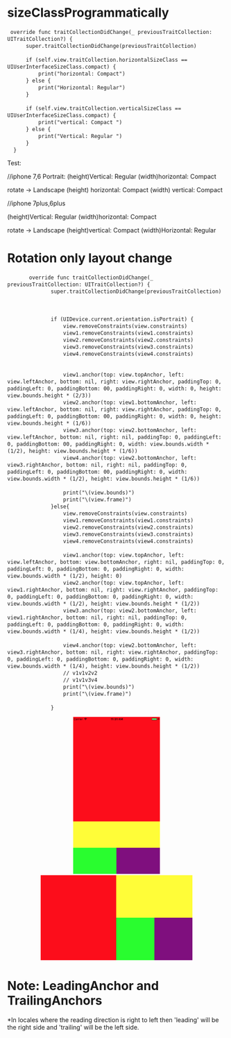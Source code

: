 # sizeClassProgrammatically


     override func traitCollectionDidChange(_ previousTraitCollection: UITraitCollection?) {
          super.traitCollectionDidChange(previousTraitCollection)

          if (self.view.traitCollection.horizontalSizeClass == UIUserInterfaceSizeClass.compact) {
              print("horizontal: Compact")
          } else {
              print("Horizontal: Regular")
          }

          if (self.view.traitCollection.verticalSizeClass == UIUserInterfaceSizeClass.compact) {
              print("vertical: Compact ")
          } else {
              print("Vertical: Regular ")
          }
      }
      
Test:      

//iphone 7,6
Portrait:
(height)Vertical: Regular 
(width)horizontal: Compact 


rotate -> Landscape
(height) horizontal: Compact
(width)  vertical: Compact

//iphone 7plus,6plus

(height)Vertical: Regular 
(width)horizontal: Compact 

rotate -> Landscape
(height)vertical: Compact 
(width)Horizontal: Regular



# Rotation only layout change 

           override func traitCollectionDidChange(_ previousTraitCollection: UITraitCollection?) {
                  super.traitCollectionDidChange(previousTraitCollection)



                  if (UIDevice.current.orientation.isPortrait) {
                      view.removeConstraints(view.constraints)
                      view1.removeConstraints(view1.constraints)
                      view2.removeConstraints(view2.constraints)
                      view3.removeConstraints(view3.constraints)
                      view4.removeConstraints(view4.constraints)


                      view1.anchor(top: view.topAnchor, left: view.leftAnchor, bottom: nil, right: view.rightAnchor, paddingTop: 0, paddingLeft: 0, paddingBottom: 00, paddingRight: 0, width: 0, height: view.bounds.height * (2/3))
                      view2.anchor(top: view1.bottomAnchor, left: view.leftAnchor, bottom: nil, right: view.rightAnchor, paddingTop: 0, paddingLeft: 0, paddingBottom: 00, paddingRight: 0, width: 0, height: view.bounds.height * (1/6))
                      view3.anchor(top: view2.bottomAnchor, left: view.leftAnchor, bottom: nil, right: nil, paddingTop: 0, paddingLeft: 0, paddingBottom: 00, paddingRight: 0, width: view.bounds.width * (1/2), height: view.bounds.height * (1/6))
                      view4.anchor(top: view2.bottomAnchor, left: view3.rightAnchor, bottom: nil, right: nil, paddingTop: 0, paddingLeft: 0, paddingBottom: 00, paddingRight: 0, width: view.bounds.width * (1/2), height: view.bounds.height * (1/6))

                      print("\(view.bounds)")
                      print("\(view.frame)")
                  }else{
                      view.removeConstraints(view.constraints)
                      view1.removeConstraints(view1.constraints)
                      view2.removeConstraints(view2.constraints)
                      view3.removeConstraints(view3.constraints)
                      view4.removeConstraints(view4.constraints)

                      view1.anchor(top: view.topAnchor, left: view.leftAnchor, bottom: view.bottomAnchor, right: nil, paddingTop: 0, paddingLeft: 0, paddingBottom: 0, paddingRight: 0, width: view.bounds.width * (1/2), height: 0)
                      view2.anchor(top: view.topAnchor, left: view1.rightAnchor, bottom: nil, right: view.rightAnchor, paddingTop: 0, paddingLeft: 0, paddingBottom: 0, paddingRight: 0, width: view.bounds.width * (1/2), height: view.bounds.height * (1/2))
                      view3.anchor(top: view2.bottomAnchor, left: view1.rightAnchor, bottom: nil, right: nil, paddingTop: 0, paddingLeft: 0, paddingBottom: 0, paddingRight: 0, width: view.bounds.width * (1/4), height: view.bounds.height * (1/2))

                      view4.anchor(top: view2.bottomAnchor, left: view3.rightAnchor, bottom: nil, right: view.rightAnchor, paddingTop: 0, paddingLeft: 0, paddingBottom: 0, paddingRight: 0, width: view.bounds.width * (1/4), height: view.bounds.height * (1/2))
                      // v1v1v2v2
                      // v1v1v3v4
                      print("\(view.bounds)")
                      print("\(view.frame)")

                  }

<p align="center">
  <img src="https://github.com/ericyu423/sizeClassProgrammatically/blob/master/port.png" width="200"/>
  <img src="https://github.com/ericyu423/sizeClassProgrammatically/blob/master/land.png" width="350"/>
  
</p>




# Note: LeadingAnchor and TrailingAnchors

   *In locales where the reading direction is right to left then 'leading' will be the right side and 'trailing' will be the left side.
